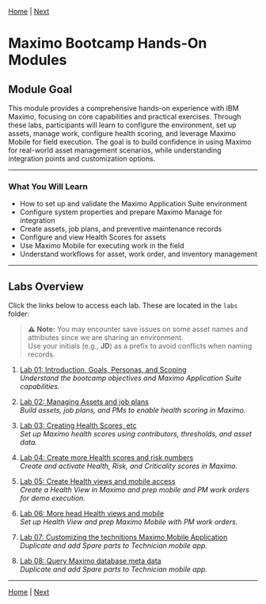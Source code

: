 [Home](../README.md) |  [Next](../labs/01_introduction_goals_personas_scoping.md)    

# **Maximo Bootcamp Hands-On Modules**

## **Module Goal**
This module provides a comprehensive hands-on experience with IBM Maximo, focusing on core capabilities and practical exercises. Through these labs, participants will learn to configure the environment, set up assets, manage work, configure health scoring, and leverage Maximo Mobile for field execution. The goal is to build confidence in using Maximo for real-world asset management scenarios, while understanding integration points and customization options.

---

### **What You Will Learn**
- How to set up and validate the Maximo Application Suite environment  
- Configure system properties and prepare Maximo Manage for integration  
- Create assets, job plans, and preventive maintenance records  
- Configure and view Health Scores for assets  
- Use Maximo Mobile for executing work in the field  
- Understand workflows for asset, work order, and inventory management  

---

## **Labs Overview**
Click the links below to access each lab. These are located in the `labs` folder:
> **⚠️ Note:** You may encounter save issues on some asset names and attributes since we are sharing an environment.  
> Use your initials (e.g., **JD**) as a prefix to avoid conflicts when naming records.

1. [Lab 01: Introduction, Goals, Personas, and Scoping](../labs/01_introduction_goals_personas_scoping.md)  
   *Understand the bootcamp objectives and Maximo Application Suite capabilities.*  

2. [Lab 02: Managing Assets and job plans](../labs/02_managing_assets_job_plans.md)  
   *Build assets, job plans, and PMs to enable health scoring in Maximo.*  

3. [Lab 03: Creating Health Scores, etc](../labs/03_creating_health_scores.md)  
   *Set up Maximo health scores using contributors, thresholds, and asset data.*  

4. [Lab 04: Create more Health scores and risk numbers](../labs/04_creating_more_health_scores_and_risk_numbers.md)  
   *Create and activate Health, Risk, and Criticality scores in Maximo.*  

5. [Lab 05: Create Health views and mobile access](../labs/05_creating_health_views_and_mobile_access.md)  
   *Create a Health View in Maximo and prep mobile and PM work orders for demo execution.*  

6. [Lab 06: More head Health views and mobile](../labs/06_more_health_views_and_mobile.md)  
   *Set up Health View and prep Maximo Mobile with PM work orders.*

7. [Lab 07: Customizing the technitions Maximo Mobile Application](../labs/maximo_mobile_spare_parts_toggle_lab.md)   
   *Duplicate and add Spare parts to Technician mobile app.*

8. [Lab 08: Query Maximo database meta data](../labs/08_maximo_database_queries.md)   
   *Duplicate and add Spare parts to Technician mobile app.*

---
[Home](../README.md) |  [Next](../labs/01_introduction_goals_personas_scoping.md)


